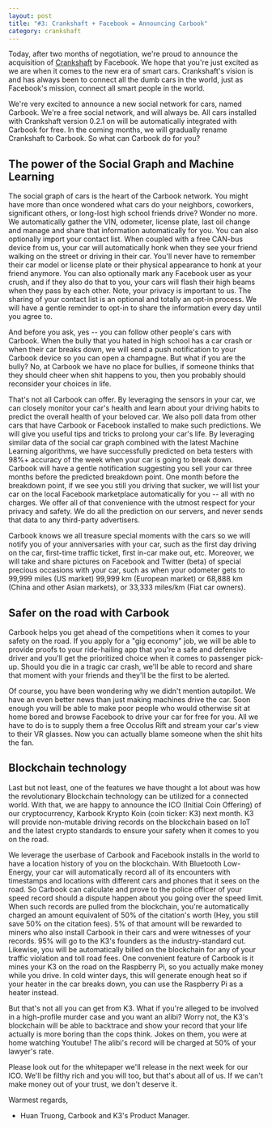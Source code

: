 ```yaml
---
layout: post
title: "#3: Crankshaft + Facebook = Announcing Carbook"
category: crankshaft
---
```




Today, after two months of negotiation, we're proud to announce the acquisition of [Crankshaft](http://getcrankshaft.com) by Facebook. We hope that you're just excited as we are when it comes to the new era of smart cars. Crankshaft's vision is and has always been to connect all the dumb cars in the world, just as Facebook's mission, connect all smart people in the world. 

We're very excited to announce a new social network for cars, named Carbook. We're a free social network, and will always be. All cars installed with Crankshaft version 0.2.1 on will be automatically integrated with Carbook for free. In the coming months, we will gradually rename Crankshaft to Carbook. So what can Carbook do for you?

The power of the Social Graph and Machine Learning
--

The social graph of cars is the heart of the Carbook network. You might have more than once wondered what cars do your neighbors, coworkers, significant others, or long-lost high school friends drive? Wonder no more. We automatically gather the VIN, odometer, license plate, last oil change and manage and share that information automatically for you. You can also optionally import your contact list. When coupled with a free CAN-bus device from us, your car will automatically honk when they see your friend walking on the street or driving in their car. You'll never have to remember their car model or license plate or their physical appearance to honk at your friend anymore. You can also optionally mark any Facebook user as your crush, and if they also do that to you, your cars will flash their high beams when they pass by each other. Note, your privacy is important to us. The sharing of your contact list is an optional and totally an opt-in process. We will have a gentle reminder to opt-in to share the information every day until you agree to.

And before you ask, yes -- you can follow other people's cars with Carbook. When the bully that you hated in high school has a car crash or when their car breaks down, we will send a push notification to your Carbook device so you can open a champagne. But what if you are the bully? No, at Carbook we have no place for bullies, if someone thinks that they should cheer when shit happens to you, then you probably should reconsider your choices in life.

That's not all Carbook can offer.  By leveraging the sensors in your car, we can closely monitor your car's health and learn about your driving habits to predict the overall health of your beloved car. We also poll data from other cars that have Carbook or Facebook installed to make such predictions. We will give you useful tips and tricks to prolong your car's life. By leveraging similar data of the social car graph combined with the latest Machine Learning algorithms, we have successfully predicted on beta testers with 98%+ accuracy of the week when your car is going to break down. Carbook will have a gentle notification suggesting you sell your car three months before the predicted breakdown point. One month before the breakdown point, if we see you still you driving that sucker, we will list your car on the local Facebook marketplace automatically for you -- all with no charges. We offer all of that convenience with the utmost respect for your privacy and safety. We do all the prediction on our servers, and never sends that data to any third-party advertisers. 

Carbook knows we all treasure special moments with the cars so we will notify you of your anniversaries with your car, such as the first day driving on the car, first-time traffic ticket, first in-car make out, etc. Moreover, we will take and share pictures on Facebook and Twitter (beta) of special precious occasions with your car, such as when your odometer gets to 99,999 miles (US market) 99,999 km (European market) or 68,888 km (China and other Asian markets), or 33,333 miles/km (Fiat car owners). 

Safer on the road with Carbook
--

Carbook helps you get ahead of the competitions when it comes to your safety on the road. If you apply for a "gig economy" job, we will be able to provide proofs to your ride-hailing app that you're a safe and defensive driver and you'll get the prioritized choice when it comes to passenger pick-up. Should you die in a tragic car crash, we'll be able to record and share that moment with your friends and they'll be the first to be alerted.

Of course, you have been wondering why we didn't mention autopilot. We have an even better news than just making machines drive the car. Soon enough you will be able to make poor people who would otherwise sit at home bored and browse Facebook to drive your car for free for you. All we have to do is to supply them a free Occolus Rift and stream your car's view to their VR glasses. Now you can actually blame someone when the shit hits the fan.

Blockchain technology
--

Last but not least, one of the features we have thought a lot about was how the revolutionary Blockchain technology can be utilized for a connected world. With that, we are happy to announce the ICO (Initial Coin Offering) of our cryptocurrency, Karbook Krypto Koin (coin ticker: K3) next month. K3 will provide non-mutable driving records on the blockchain based on IoT and the latest crypto standards to ensure your safety when it comes to you on the road. 

We leverage the userbase of Carbook and Facebook installs in the world to have a location history of you on the blockchain. With Bluetooth Low-Energy, your car will automatically record all of its encounters with timestamps and locations with different cars and phones that it sees on the road. So Carbook can calculate and prove to the police officer of your speed record should a dispute happen about you going over the speed limit. When such records are pulled from the blockchain, you're automatically charged an amount equivalent of 50% of the citation's worth (Hey, you still save 50% on the citation fees). 5% of that amount will be rewarded to miners who also install Carbook in their cars and were witnesses of your records. 95% will go to the K3's founders as the industry-standard cut. Likewise, you will be automatically billed on the blockchain for any of your traffic violation and toll road fees. One convenient feature of Carbook is it mines your K3 on the road on the Raspberry Pi, so you actually make money while you drive. In cold winter days, this will generate enough heat so if your heater in the car breaks down, you can use the Raspberry Pi as a heater instead.

But that's not all you can get from K3. What if you're alleged to be involved in a high-profile murder case and you want an alibi? Worry not, the K3's blockchain will be able to backtrace and show your record that your life actually is more boring than the cops think. Jokes on them, you were at home watching Youtube! The alibi's record will be charged at 50% of your lawyer's rate.

Please look out for the whitepaper we'll release in the next week for our ICO. We'll be filthy rich and you will too, but that's about all of us. If we can't make money out of your trust, we don't deserve it.

Warmest regards,

- Huan Truong, Carbook and K3's Product Manager.
